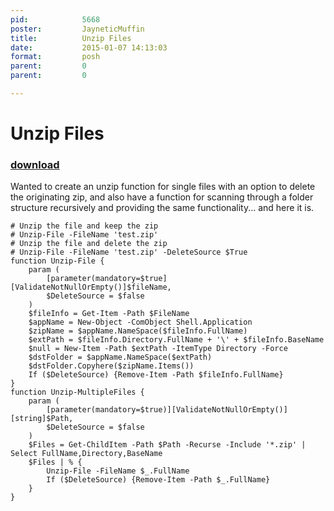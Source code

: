 ```yaml
---
pid:            5668
poster:         JayneticMuffin
title:          Unzip Files
date:           2015-01-07 14:13:03
format:         posh
parent:         0
parent:         0

---
```


# Unzip Files

### [download](5668.ps1)

Wanted to create an unzip function for single files with an option to delete the originating zip, and also have a function for scanning through a folder structure recursively and providing the same functionality... and here it is.

```posh
# Unzip the file and keep the zip
# Unzip-File -FileName 'test.zip'
# Unzip the file and delete the zip
# Unzip-File -FileName 'test.zip' -DeleteSource $True
function Unzip-File {
	param (
		[parameter(mandatory=$true][ValidateNotNullOrEmpty()]$fileName,
		$DeleteSource = $false
	)
	$fileInfo = Get-Item -Path $FileName
	$appName = New-Object -ComObject Shell.Application
	$zipName = $appName.NameSpace($fileInfo.FullName)
	$extPath = $fileInfo.Directory.FullName + '\' + $fileInfo.BaseName
	$null = New-Item -Path $extPath -ItemType Directory -Force
	$dstFolder = $appName.NameSpace($extPath)
	$dstFolder.Copyhere($zipName.Items())
	If ($DeleteSource) {Remove-Item -Path $fileInfo.FullName}
}
function Unzip-MultipleFiles {
	param (
		[parameter(mandatory=$true)][ValidateNotNullOrEmpty()][string]$Path,
		$DeleteSource = $false
	)
	$Files = Get-ChildItem -Path $Path -Recurse -Include '*.zip' | Select FullName,Directory,BaseName
	$Files | % {
		Unzip-File -FileName $_.FullName
		If ($DeleteSource) {Remove-Item -Path $_.FullName}
	}
}
```
